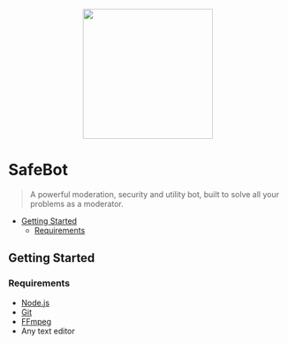 <p align="center"><img src="https://repository-images.githubusercontent.com/573396373/cd95f58d-267f-42a0-aec7-c42850557bf3" width="235px"></p>

# SafeBot

> A powerful moderation, security and utility bot, built to solve all your problems as a moderator.

- [Getting Started](#getting-started)
  - [Requirements](#requirements)

## Getting Started

### Requirements
- [Node.js](https://nodejs.org/en)
- [Git](https://git-scm.com/downloads)
- [FFmpeg](https://www.gyan.dev/ffmpeg/builds)
- Any text editor
